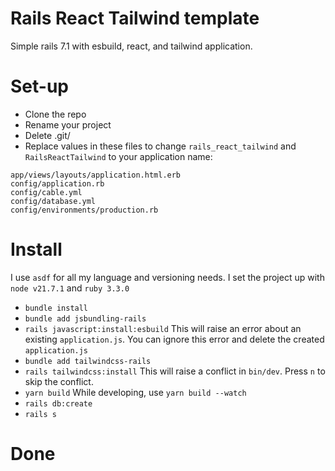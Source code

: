 # Rails React Tailwind template
Simple rails 7.1 with esbuild, react, and tailwind application.

# Set-up
- Clone the repo
- Rename your project
- Delete .git/
- Replace values in these files to change `rails_react_tailwind` and `RailsReactTailwind` to your application name:
```
app/views/layouts/application.html.erb
config/application.rb
config/cable.yml
config/database.yml
config/environments/production.rb
```
# Install
I use `asdf` for all my language and versioning needs. I set the project up with `node v21.7.1` and `ruby 3.3.0`
- `bundle install`
- `bundle add jsbundling-rails`
- `rails javascript:install:esbuild` This will raise an error about an existing `application.js`. You can ignore this error and delete the created `application.js`
- `bundle add tailwindcss-rails`
- `rails tailwindcss:install` This will raise a conflict in `bin/dev`. Press `n` to skip the conflict.
- `yarn build` While developing, use `yarn build --watch`
- `rails db:create`
- `rails s`

# Done
